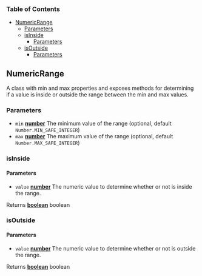 <!-- Generated by documentation.js. Update this documentation by updating the source code. -->

### Table of Contents

-   [NumericRange][1]
    -   [Parameters][2]
    -   [isInside][3]
        -   [Parameters][4]
    -   [isOutside][5]
        -   [Parameters][6]

## NumericRange

A class with min and max properties and exposes methods for determining if a value is inside or outside the range between the min and max values.

### Parameters

-   `min` **[number][7]** The minimum value of the range (optional, default `Number.MIN_SAFE_INTEGER`)
-   `max` **[number][7]** The maximum value of the range (optional, default `Number.MAX_SAFE_INTEGER`)

### isInside

#### Parameters

-   `value` **[number][7]** The numeric value to determine whether or not is inside the range.

Returns **[boolean][8]** boolean

### isOutside

#### Parameters

-   `value` **[number][7]** The numeric value to determine whether or not is outside the range.

Returns **[boolean][8]** boolean

[1]: #numericrange

[2]: #parameters

[3]: #isinside

[4]: #parameters-1

[5]: #isoutside

[6]: #parameters-2

[7]: https://developer.mozilla.org/docs/Web/JavaScript/Reference/Global_Objects/Number

[8]: https://developer.mozilla.org/docs/Web/JavaScript/Reference/Global_Objects/Boolean
